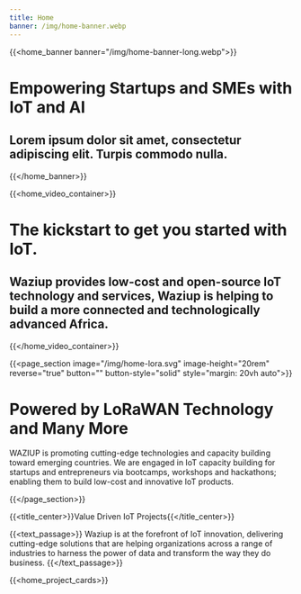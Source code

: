 ```yaml
---
title: Home
banner: /img/home-banner.webp
---
```


{{<home_banner banner="/img/home-banner-long.webp">}}
# Empowering Startups and SMEs with IoT and AI

## Lorem ipsum dolor sit amet, consectetur adipiscing elit. Turpis commodo nulla.
{{</home_banner>}}

{{<home_video_container>}}
# The kickstart to get you started with IoT.

## Waziup provides low-cost and open-source IoT technology and services, Waziup is helping to build a more connected and technologically advanced Africa.
{{</home_video_container>}}


<!-- {{<floating_image image="/img/home-lora.svg"  width="60%">}} -->

{{<page_section image="/img/home-lora.svg" image-height="20rem" reverse="true"  button="" button-style="solid" style="margin: 20vh auto">}}

# Powered by LoRaWAN Technology and Many More

WAZIUP is promoting cutting-edge technologies and capacity building toward emerging countries. We are engaged in IoT capacity building for startups and entrepreneurs via bootcamps, workshops and hackathons; enabling them to build low-cost and innovative IoT products. 

{{</page_section>}}

{{<title_center>}}Value Driven IoT Projects{{</title_center>}}

{{<text_passage>}}
Waziup is at the forefront of IoT innovation, delivering cutting-edge solutions that are helping organizations across a range of industries to harness the power of data and transform the way they do business.
{{</text_passage>}}

{{<home_project_cards>}}


